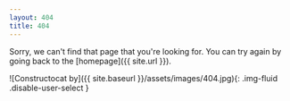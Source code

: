 ```yaml
---
layout: 404
title: 404
---
```


Sorry, we can't find that page that you're looking for. You can try again by going back to the [homepage]({{ site.url }}).

![Constructocat by]({{ site.baseurl }}/assets/images/404.jpg){: .img-fluid .disable-user-select }
